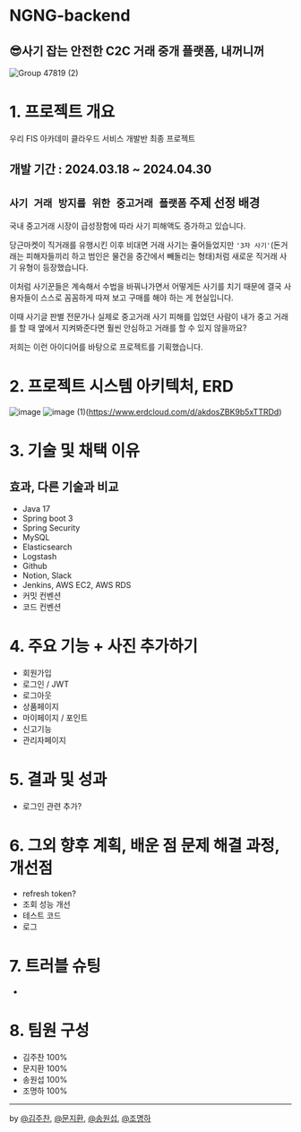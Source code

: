 # NGNG-backend
## 😎사기 잡는 안전한 C2C 거래 중개 플랫폼, 내꺼니꺼

![Group 47819 (2)](https://github.com/woorifisa-projects-2nd/NGNG-frontend/assets/62551858/48af984a-7586-47ea-b688-9398b94fc070)

# 1. 프로젝트 개요
우리 FIS 아카데미 클라우드 서비스 개발반 최종 프로젝트

## 개발 기간 : 2024.03.18 ~ 2024.04.30

## `사기 거래 방지를 위한 중고거래 플랫폼` 주제 선정 배경
국내 중고거래 시장이 급성장함에 따라 사기 피해액도 증가하고 있습니다.

당근마켓이 직거래를 유행시킨 이후 비대면 거래 사기는 줄어들었지만 
`'3자 사기'`(돈거래는 피해자들끼리 하고 범인은 물건을 중간에서 빼돌리는 형태)처럼 
새로운 직거래 사기 유형이 등장했습니다.

이처럼 사기꾼들은 계속해서 수법을 바꿔나가면서 어떻게든 사기를 치기 때문에 
결국 사용자들이 스스로 꼼꼼하게 따져 보고 구매를 해야 하는 게 현실입니다.

이때 사기글 판별 전문가나 실제로 중고거래 사기 피해를 입었던 사람이 
내가 중고 거래를 할 때 옆에서 지켜봐준다면 훨씬 안심하고 거래를 할 수 있지 않을까요?

저희는 이런  아이디어를 바탕으로 프로젝트를 기획했습니다.

# 2. 프로젝트 시스템 아키텍처, ERD
![image](https://github.com/woorifisa-projects-2nd/NGNG-chat-server/assets/62551858/57b35b0f-2966-49f8-a3ef-d30a87605977)
![image (1)](https://github.com/woorifisa-projects-2nd/NGNG-chat-server/assets/62551858/3b81650b-e00c-4172-95f3-27770b843b19)(https://www.erdcloud.com/d/akdosZBK9b5xTTRDd)

# 3. 기술 및 채택 이유
효과, 다른 기술과 비교
---
- Java 17
- Spring boot 3
- Spring Security
- MySQL
- Elasticsearch
- Logstash
- Github
- Notion, Slack
- Jenkins, AWS EC2, AWS RDS
- 커밋 컨벤션 
- 코드 컨벤션
  
# 4. 주요 기능 + 사진 추가하기
- 회원가입
- 로그인 / JWT
- 로그아웃
- 상품페이지
- 마이페이지 / 포인트
- 신고기능
- 관리자페이지

# 5. 결과 및 성과

- 로그인 관련 추가?

# 6. 그외 향후 계획, 배운 점 문제 해결 과정, 개선점
- refresh token?
- 조회 성능 개선
- 테스트 코드
- 로그

# 7. 트러블 슈팅
-

# 8. 팀원 구성

- 김주찬 100%
- 문지환 100%
- 송원섭 100%
- 조명하 100%

---
by [@김주찬](https://github.com/rlawncks125), [@문지환](https://github.com/mnjihwan), [@송원섭](https://github.com/sws6641), [@조명하](https://github.com/chomyungha51)
